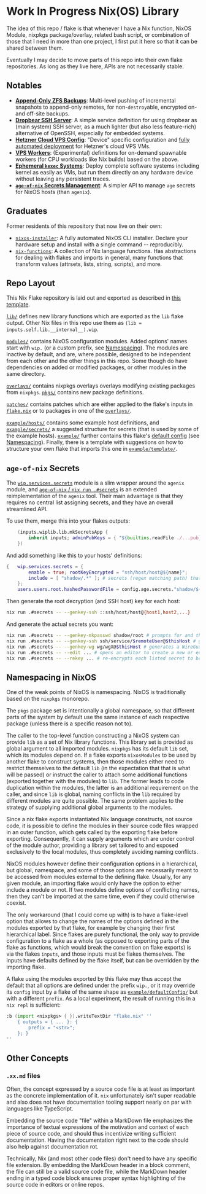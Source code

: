 
# Work In Progress Nix(OS) Library

The idea of this repo / flake is that whenever I have a Nix function, NixOS Module, nixpkgs package/overlay, related bash script, or combination of those that I need in more than one project, I first put it here so that it can be shared between them.

Eventually I may decide to move parts of this repo into their own flake repositories.
As long as they live here, APIs are not necessarily stable.


## Notables

* [**Append-Only ZFS Backups**](./modules/services/zfs/): Multi-level pushing of incremental snapshots to append-only remotes, for non-`destroy`able, encrypted on- and off-site backups.
* [**Dropbear SSH Server**](./modules/services/dropbear.nix.md): A simple service definition for using dropbear as (main system) SSH server, as a much lighter (but also less feature-rich) alternative of OpenSSH, especially for embedded systems.
* [**Hetzner Cloud VPS Config**](./modules/hardware/hetzner-vps.nix.md): "Device" specific configuration and [fully automated deployment](./modules/hardware/hetzner-deploy-vps.sh) for Hetzner's cloud VPS VMs.
* [**VPS Workers**](./lib/vps-worker.nix.md): (Experimental) definitions for on-demand spawnable workers (for CPU workloads like Nix builds) based on the above.
* [**Ephemeral `kexec` Systems**](./modules/hardware/kexec.nix.md): Deploy complete software systems including kernel as easily as VMs, but run them directly on any hardware device without leaving any persistent traces.
* [**`age-of-nix` Secrets Management**](#age-of-nix-secrets): A simpler API to manage `age` secrets for NixOS hosts (than `agenix`).


## Graduates

Former residents of this repository that now live on their own:
* [`nixos-installer`](https://github.com/NiklasGollenstede/nixos-installer/): A fully automated NixOS CLI installer. Declare your hardware setup and install with a single command -- reproducibly.
* [`nix-functions`](https://github.com/NiklasGollenstede/nix-functions/): A collection of Nix language functions. Has abstractions for dealing with flakes and imports in general, many functions that transform values (attrsets, lists, string, scripts), and more.


## Repo Layout

This Nix Flake repository is laid out and exported as described in [this template](https://github.com/NiklasGollenstede/nix-functions/blob/master/example/template/README.md).

[`lib/`](./lib/) defines new library functions which are exported as the `lib` flake output. Other Nix files in this repo use them as `(lib = inputs.self.lib.__internal__).wip`.

[`modules/`](./modules/) contains NixOS configuration modules. Added options' names start with `wip.` (or a custom prefix, see [Namespacing](#namespacing-in-nixos)).
The modules are inactive by default, and are, where possible, designed to be independent from each other and the other things in this repo.
Some though do have dependencies on added or modified packages, or other modules in the same directory.

[`overlays/`](./overlays/) contains nixpkgs overlays overlays modifying existing packages from `nixpkgs`.
[`pkgs/`](./pkgs/) contains new package definitions.

[`patches/`](./patches/) contains patches which are either applied to the flake's inputs in [`flake.nix`](./flake.nix) or to packages in one of the [`overlays/`](./overlays/).

[`example/hosts/`](./example/hosts/) contains some example host definitions, and [`example/secrets/`](./example/secrets/) a suggested structure for secrets (that is used by some of the example hosts).
[`example/`](./example/) further contains this flake's [default config](./example/defaultConfig/) (see [Namespacing](#namespacing-in-nixos)).
Finally, there is a template with suggestions on how to structure your own flake that imports this one in [`example/template/`](./example/template/).


## `age-of-nix` Secrets

The [`wip.services.secrets`](./modules/services/secrets.nix) module is a slim wrapper around the `agenix` module, and [`age-of-nix` / `nix run .#secrets`](./pkgs/scripts/age-of-nix.sh) is an extended reimplementation of the `agenix` tool.
Their main advantage is that they requires no central list assigning secrets, and they have an overall streamlined API.

To use them, merge this into your flakes outputs:
```nix
    (inputs.wiplib.lib.mkSecretsApp {
        inherit inputs; adminPubKeys = { "${builtins.readFile ./...pub}" = ".*"; }; # ...
    })
```
And add something like this to your hosts' definitions:
```nix
{   wip.services.secrets = {
        enable = true; rootKeyEncrypted = "ssh/host/host@${name}";
        include = [ "shadow/.*" ]; # secrets (regex matching path) that this host needs access to
    };
    users.users.root.hashedPasswordFile = config.age.secrets."shadow/${"root"}".path; # use runtime-decrypted secret
```
Then generate the root decryption (and SSH host) key for each host:
```bash
nix run .#secrets -- --genkey-ssh ::ssh/host/host@{host1,host2,...}
```
And generate the actual secrets you want:
```bash
nix run .#secrets -- --genkey-mkpasswd shadow/root # prompts for and then hashes and encrypts a password (mkpasswd)
nix run .#secrets -- --genkey-ssh ssh/service/$remoteUser@$thisHost # generates an SSH key pair, encrypting the private key and keeping the .pub
nix run .#secrets -- --genkey-wg wg/wgX@$thisHost # generates a WireGuard key pair, encrypting the private key and keeping the .pub
nix run .#secrets -- --edit ... # opens an editor to create a new or edit an existing secret
nix run .#secrets -- --rekey ... # re-encrypts each listed secret to be available for (decryption with the keys of) all hosts that »include« them
```


## Namespacing in NixOS

One of the weak points of NixOS is namespacing. NixOS is traditionally based on the `nixpkgs` monorepo.

The `pkgs` package set is intentionally a global namespace, so that different parts of the system by default use the same instance of each respective package (unless there is a specific reason not to).

The caller to the top-level function constructing a NixOS system can provide `lib` as a set of Nix library functions. This library set is provided as global argument to all imported modules. `nixpkgs` has its default `lib` set, which its modules depend on.
If a flake exports `nixosModules` to be used by another flake to construct systems, then those modules either need to restrict themselves to the default `lib` (in the expectation that that is what will be passed) or instruct the caller to attach some additional functions (exported together with the modules) to `lib`. The former leads to code duplication within the modules, the latter is an additional requirement on the caller, and since `lib` is global, naming conflicts in the `lib` required by different modules are quite possible. The same problem applies to the strategy of supplying additional global arguments to the modules.

Since a nix flake exports instantiated Nix language constructs, not source code, it is possible to define the modules in their source code files wrapped in an outer function, which gets called by the exporting flake before exporting. Consequently, it can supply arguments which are under control of the module author, providing a library set tailored to and exposed exclusively to the local modules, thus completely avoiding naming conflicts.

NixOS modules however define their configuration options in a hierarchical, but global, namespace, and some of those options are necessarily meant to be accessed from modules external to the defining flake.
Usually, for any given module, an importing flake would only have the option to either include a module or not. If two modules define options of conflicting names, then they can't be imported at the same time, even if they could otherwise coexist.

The only workaround (that I could come up with) is to have a flake-level option that allows to change the names of the options defined in the modules exported by that flake, for example by changing their first hierarchical label.
Since flakes are purely functional, the only way to provide configuration to a flake as a whole (as opposed to exporting parts of the flake as functions, which would break the convention on flake exports) is via the flakes `inputs`, and those inputs must be flakes themselves.
The inputs have defaults defined by the flake itself, but can be overridden by the importing flake.

A flake using the modules exported by this flake may thus accept the default that all options are defined under the prefix `wip.`, or it may override its `config` input by a flake of the same shape as [`example/defaultConfig/`](./example/defaultConfig/) but with a different `prefix`.
As a local experiment, the result of running this in a `nix repl` is sufficient:
```nix
:b (import <nixpkgs> { }).writeTextDir "flake.nix" ''
    { outputs = { ... }: {
        prefix = "<str>";
    }; }
''
```


## Other Concepts

### `.xx.md` files

Often, the concept expressed by a source code file is at least as important as the concrete implementation of it.
`nix` unfortunately isn't super readable and also does not have documentation tooling support nearly on par with languages like TypeScript.

Embedding the source code "file" within a MarkDown file emphasizes the importance of textual expressions of the motivation and context of each piece of source code, and should thus incentivize writing sufficient documentation.
Having the documentation right next to the code should also help against documentation rot.

Technically, Nix (and most other code files) don't need to have any specific file extension. By embedding the MarkDown header in a block comment, the file can still be a valid source code file, while the MarkDown header ending in a typed code block ensures proper syntax highlighting of the source code in editors or online repos.
